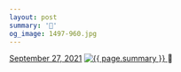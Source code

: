 ```yaml
---
layout: post
summary: '🦊'
og_image: 1497-960.jpg
---
```


<p>
  <time>
    <a href="/1497">September 27, 2021</a>
  </time>
  <a href="/1497">
    <img src="{{ site.assets_url }}/1497-480.jpg" srcset="{{ site.assets_url }}/1497-240.jpg 240w, {{ site.assets_url }}/1497-480.jpg 480w, {{ site.assets_url }}/1497-720.jpg 720w, {{ site.assets_url }}/1497-960.jpg 960w" sizes="(min-width: 700px) 50vw, calc(100vw - 2rem)" alt="{{ page.summary }}" />
  </a>
  <span>🦊</span>
</p>
